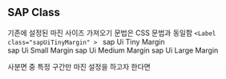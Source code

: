 #

## SAP Class

기존에 설정된 마진 사이즈 가져오기
문법은 CSS 문법과 동일함
`<Label class="sapUiTinyMargin" > `
sap Ui Tiny Margin   
sap Ui Small Margin
sap Ui Medium Margin
sap Ui Large Margin

사분면 중 특정 구간만 마진 설정을 하고자 한다면
<Label class="sapUiTinyMarginEnd" > 